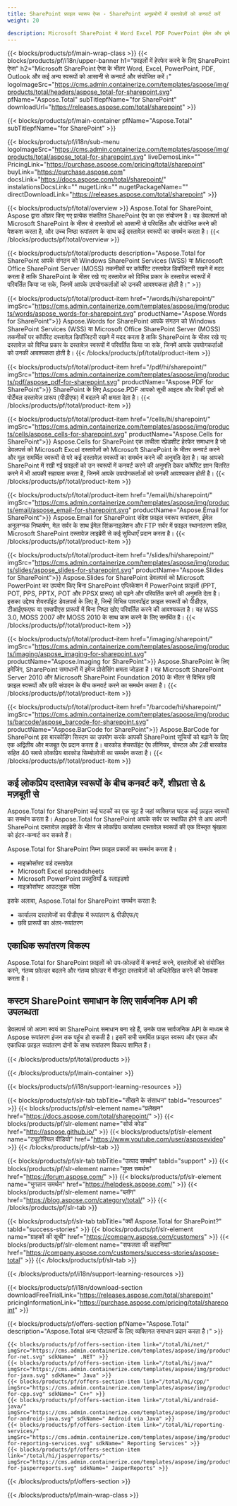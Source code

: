 ```yaml
---
title: SharePoint फ़ाइल स्वरूप ऐप्स - SharePoint अनुप्रयोगों में दस्तावेज़ों को कनवर्ट करें 
weight: 20

description: Microsoft SharePoint में Word Excel PDF PowerPoint ईमेल और इमेजिंग दस्तावेज़ स्वरूपों को कनवर्ट और संयोजित करने के लिए SharePoint फ़ाइल स्वरूप ऐप्स
---
```


{{< blocks/products/pf/main-wrap-class >}}
{{< blocks/products/pf/i18n/upper-banner h1="फ़ाइलों में हेरफेर करने के लिए SharePoint ऐप्स" h2="Microsoft SharePoint ऐप्स के भीतर Word, Excel, PowerPoint, PDF, Outlook और कई अन्य स्वरूपों को आसानी से कनवर्ट और संयोजित करें।" logoImageSrc="https://cms.admin.containerize.com/templates/aspose/img/products/total/headers/aspose_total-for-sharepoint.svg" pfName="Aspose.Total" subTitlepfName="for SharePoint" downloadUrl="https://releases.aspose.com/total/sharepoint" >}}

{{< blocks/products/pf/main-container pfName="Aspose.Total" subTitlepfName="for SharePoint" >}}

{{< blocks/products/pf/i18n/sub-menu logoImageSrc="https://cms.admin.containerize.com/templates/aspose/img/products/total/aspose_total-for-sharepoint.svg" liveDemosLink="" PricingLink="https://purchase.aspose.com/pricing/total/sharepoint" buyLink="https://purchase.aspose.com" docsLink="https://docs.aspose.com/total/sharepoint/" instalationsDocsLink="" nugetLink="" nugetPackageName="" directDownloadLink="https://releases.aspose.com/total/sharepoint" >}}

{{< blocks/products/pf/total/overview >}}
Aspose.Total for SharePoint, Aspose द्वारा ऑफ़र किए गए प्रत्येक संकलित SharePoint ऐप का एक संयोजन है। यह डेवलपर्स को Microsoft SharePoint के भीतर से दस्तावेज़ों को आसानी से परिवर्तित और संयोजित करने की पेशकश करता है, और उच्च निष्ठा रूपांतरण के साथ कई दस्तावेज़ स्वरूपों का समर्थन करता है।
{{< /blocks/products/pf/total/overview >}}

{{< blocks/products/pf/total/products description="Aspose.Total for SharePoint आपके संगठन को Windows SharePoint Services (WSS) या Microsoft Office SharePoint Server (MOSS) तकनीकों पर कॉर्पोरेट दस्तावेज़ डिपॉजिटरी रखने में मदद करता है ताकि SharePoint के भीतर रखे गए दस्तावेज़ को विभिन्न प्रकार के दस्तावेज़ स्वरूपों में परिवर्तित किया जा सके, जिनमें आपके उपयोगकर्ताओं को उनकी आवश्यकता होती है।" >}}

{{< blocks/products/pf/total/product-item href="/words/hi/sharepoint/" imgSrc="https://cms.admin.containerize.com/templates/aspose/img/products/words/aspose_words-for-sharepoint.svg" productName="Aspose.Words for SharePoint">}}
Aspose.Words for SharePoint आपके संगठन को Windows SharePoint Services (WSS) या Microsoft Office SharePoint Server (MOSS) तकनीकों पर कॉर्पोरेट दस्तावेज़ डिपॉजिटरी रखने में मदद करता है ताकि SharePoint के भीतर रखे गए दस्तावेज़ को विभिन्न प्रकार के दस्तावेज़ स्वरूपों में परिवर्तित किया जा सके, जिनमें आपके उपयोगकर्ताओं को उनकी आवश्यकता होती है।
{{< /blocks/products/pf/total/product-item >}}

{{< blocks/products/pf/total/product-item href="/pdf/hi/sharepoint/" imgSrc="https://cms.admin.containerize.com/templates/aspose/img/products/pdf/aspose_pdf-for-sharepoint.svg" productName="Aspose.PDF for SharePoint">}}
SharePoint के लिए Aspose.PDF आपको सूची आइटम और विकी पृष्ठों को पोर्टेबल दस्तावेज़ प्रारूप (पीडीएफ) में बदलने की क्षमता देता है।
{{< /blocks/products/pf/total/product-item >}}

{{< blocks/products/pf/total/product-item href="/cells/hi/sharepoint/" imgSrc="https://cms.admin.containerize.com/templates/aspose/img/products/cells/aspose_cells-for-sharepoint.svg" productName="Aspose.Cells for SharePoint">}}
Aspose.Cells for SharePoint एक लचीला स्प्रेडशीट हेरफेर समाधान है जो डेवलपर्स को Microsoft Excel दस्तावेज़ों को Microsoft SharePoint के भीतर कनवर्ट करने और मूल समर्थित स्वरूपों से परे कई दस्तावेज़ स्वरूपों का समर्थन करने की अनुमति देता है। यह आपको SharePoint में रखी गई फ़ाइलों को उन स्वरूपों में कनवर्ट करने की अनुमति देकर कॉर्पोरेट ज्ञान वितरित करने में भी आपकी सहायता करता है, जिनमें आपके उपयोगकर्ताओं को उनकी आवश्यकता होती है।
{{< /blocks/products/pf/total/product-item >}}

{{< blocks/products/pf/total/product-item href="/email/hi/sharepoint/" imgSrc="https://cms.admin.containerize.com/templates/aspose/img/products/email/aspose_email-for-sharepoint.svg" productName="Aspose.Email for SharePoint">}}
Aspose.Email for SharePoint संदेश फ़ाइल स्वरूप रूपांतरण, ईमेल अनुलग्नक निष्कर्षण, मेल सर्वर के साथ ईमेल सिंक्रनाइज़ेशन और FTP सर्वर में फ़ाइल स्थानांतरण सहित, Microsoft SharePoint दस्तावेज़ लाइब्रेरी से कई सुविधाएँ प्रदान करता है।
{{< /blocks/products/pf/total/product-item >}}

{{< blocks/products/pf/total/product-item href="/slides/hi/sharepoint/" imgSrc="https://cms.admin.containerize.com/templates/aspose/img/products/slides/aspose_slides-for-sharepoint.svg" productName="Aspose.Slides for SharePoint">}}
Aspose.Slides for SharePoint डेवलपर्स को Microsoft PowerPoint का उपयोग किए बिना SharePoint एप्लिकेशन में PowerPoint फ़ाइलों (PPT, POT, PPS, PPTX, POT और PPSX प्रारूप) को पढ़ने और परिवर्तित करने की अनुमति देता है। इसका उद्देश्य शेयरपॉइंट डेवलपर्स के लिए है, जिन्हें विभिन्न पावरपॉइंट फ़ाइल स्वरूपों को पीडीएफ, टीआईएफएफ या एक्सपीएस प्रारूपों में बिना निष्ठा खोए परिवर्तित करने की आवश्यकता है। यह WSS 3.0, MOSS 2007 और MOSS 2010 के साथ काम करने के लिए समर्थित है।
{{< /blocks/products/pf/total/product-item >}}

{{< blocks/products/pf/total/product-item href="/imaging/sharepoint/" imgSrc="https://cms.admin.containerize.com/templates/aspose/img/products/imaging/aspose_imaging-for-sharepoint.svg" productName="Aspose.Imaging for SharePoint">}}
Aspose.SharePoint के लिए इमेजिंग, SharePoint समाधानों में इमेज प्रोसेसिंग क्षमता जोड़ता है। यह Microsoft SharePoint Server 2010 और Microsoft SharePoint Foundation 2010 के भीतर से विभिन्न छवि फ़ाइल स्वरूपों और छवि संपादन के बीच कनवर्ट करने का समर्थन करता है।
{{< /blocks/products/pf/total/product-item >}}

{{< blocks/products/pf/total/product-item href="/barcode/hi/sharepoint/" imgSrc="https://cms.admin.containerize.com/templates/aspose/img/products/barcode/aspose_barcode-for-sharepoint.svg" productName="Aspose.BarCode for SharePoint">}}
Aspose.BarCode for SharePoint इस बारकोडिंग सिस्टम का उपयोग करके आपकी SharePoint सूचियों को बढ़ाने के लिए एक अद्वितीय और मजबूत ऐप प्रदान करता है। बारकोड शेयरपॉइंट ऐप लीनियर, पोस्टल और 2डी बारकोड सहित 40 सबसे लोकप्रिय बारकोड सिम्बोलोजी का समर्थन करता है।
{{< /blocks/products/pf/total/product-item >}}

<!--<p></p>-->
<div class="col-lg-12">
 <h2 class="h2title">
  <a class="anchor" id="features" name="features">
  </a>
  कई लोकप्रिय दस्तावेज़ स्वरूपों के बीच कनवर्ट करें, शीघ्रता से &amp; मज़बूती से
 </h2>
 <p>
  Aspose.Total for SharePoint कई घटकों का एक सूट है जहां व्यक्तिगत घटक कई फ़ाइल स्वरूपों का समर्थन करता है। Aspose.Total for SharePoint आपके सर्वर पर स्थापित होने से आप अपनी SharePoint दस्तावेज़ लाइब्रेरी के भीतर से लोकप्रिय कार्यालय दस्तावेज़ स्वरूपों की एक विस्तृत श्रृंखला को इंटर-कन्वर्ट कर सकते हैं।
 </p>
 <p>
  Aspose.Total for SharePoint निम्न फ़ाइल प्रकारों का समर्थन करता है।
 </p>
 <ul class="unstyled">
  <li>
   माइक्रोसॉफ्ट वर्ड दस्तावेज़
  </li>
  <li>
   Microsoft Excel spreadsheets
  </li>
  <li>
   Microsoft PowerPoint प्रस्तुतियाँ &amp; स्लाइडशो
  </li>
  <li>
   माइक्रोसॉफ्ट आउटलुक संदेश
  </li>
 </ul>
 <p>
  इसके अलावा, Aspose.Total for SharePoint समर्थन करता है:
 </p>
 <ul class="unstyled">
  <li>
   कार्यालय दस्तावेजों का पीडीएफ में रूपांतरण &amp; पीडीएफ/ए
  </li>
  <li>
   छवि प्रारूपों का अंतर-रूपांतरण
  </li>
 </ul>
</div>
<div class="col-lg-12">
 <h2 class="h2title">
  एकाधिक रूपांतरण विकल्प
 </h2>
 <p>
  Aspose.Total for SharePoint फ़ाइलों को उप-फ़ोल्डरों में कनवर्ट करने, दस्तावेज़ों को संयोजित करने, गंतव्य फ़ोल्डर बदलने और गंतव्य फ़ोल्डर में मौजूदा दस्तावेज़ों को अधिलेखित करने की पेशकश करता है।
 </p>
</div>
<div class="col-lg-12">
 <h2 class="h2title">
  कस्टम SharePoint समाधान के लिए सार्वजनिक API की उपलब्धता
 </h2>
 <p>
  डेवलपर्स जो अपना स्वयं का SharePoint समाधान बना रहे हैं, उनके पास सार्वजनिक API के माध्यम से Aspose रूपांतरण इंजन तक पहुंच हो सकती है। इसमें सभी समर्थित फ़ाइल स्वरूप और एकल और एकाधिक फ़ाइल रूपांतरण दोनों के साथ रूपांतरण विकल्प शामिल हैं।
 </p>
</div>
<!--Feature-section Start-->
<!--Feature-section End-->

{{< /blocks/products/pf/total/products >}}

{{< /blocks/products/pf/main-container >}}


{{< blocks/products/pf/i18n/support-learning-resources >}}

{{< blocks/products/pf/slr-tab tabTitle="सीखने के संसाधन" tabId="resources" >}}
{{< blocks/products/pf/slr-element name="प्रलेखन" href="https://docs.aspose.com/total/sharepoint/" >}} 
{{< blocks/products/pf/slr-element name="सोर्स कोड" href="http://aspose.github.io/" >}} 
{{< blocks/products/pf/slr-element name="ट्यूटोरियल वीडियो" href="https://www.youtube.com/user/asposevideo" >}} 
{{< /blocks/products/pf/slr-tab >}}

{{< blocks/products/pf/slr-tab tabTitle="उत्पाद समर्थन" tabId="support" >}}
{{< blocks/products/pf/slr-element name="मुफ्त समर्थन" href="https://forum.aspose.com/" >}} 
{{< blocks/products/pf/slr-element name="भुगतान समर्थन" href="https://helpdesk.aspose.com/" >}} 
{{< blocks/products/pf/slr-element name="ब्लॉग" href="https://blog.aspose.com/category/total/" >}} 
{{< /blocks/products/pf/slr-tab >}}

{{< blocks/products/pf/slr-tab tabTitle="क्यों Aspose.Total for SharePoint?" tabId="success-stories" >}}
{{< blocks/products/pf/slr-element name="ग्राहकों की सूची" href="https://company.aspose.com/customers" >}} 
{{< blocks/products/pf/slr-element name="सफलता की कहानियां" href="https://company.aspose.com/customers/success-stories/aspose-total" >}} 
{{< /blocks/products/pf/slr-tab >}}

{{< /blocks/products/pf/i18n/support-learning-resources >}}

{{< blocks/products/pf/i18n/download-section downloadFreeTrialLink="https://releases.aspose.com/total/sharepoint" pricingInformationLink="https://purchase.aspose.com/pricing/total/sharepoint" >}}

{{< blocks/products/pf/offers-section pfName="Aspose.Total" description="Aspose.Total अन्य प्लेटफार्मों के लिए व्यक्तिगत समाधान प्रदान करता है।" >}}

    {{< blocks/products/pf/offers-section-item link="/total/hi/net/" imgSrc="https://cms.admin.containerize.com/templates/aspose/img/products/total/aspose_total-for-net.svg" sdkName=" .NET" >}}
    {{< blocks/products/pf/offers-section-item link="/total/hi/java/" imgSrc="https://cms.admin.containerize.com/templates/aspose/img/products/total/aspose_total-for-java.svg" sdkName=" Java" >}}
    {{< blocks/products/pf/offers-section-item link="/total/hi/cpp/" imgSrc="https://cms.admin.containerize.com/templates/aspose/img/products/total/aspose_total-for-cpp.svg" sdkName=" C++" >}}
    {{< blocks/products/pf/offers-section-item link="/total/hi/android-java/" imgSrc="https://cms.admin.containerize.com/templates/aspose/img/products/total/aspose_total-for-android-java.svg" sdkName=" Android via Java" >}}
    {{< blocks/products/pf/offers-section-item link="/total/hi/reporting-services/" imgSrc="https://cms.admin.containerize.com/templates/aspose/img/products/total/aspose_total-for-reporting-services.svg" sdkName=" Reporting Services" >}}
    {{< blocks/products/pf/offers-section-item link="/total/hi/jasperreports/" imgSrc="https://cms.admin.containerize.com/templates/aspose/img/products/total/aspose_total-for-jasperreports.svg" sdkName=" JasperReports" >}}
{{< /blocks/products/pf/offers-section >}}

{{< /blocks/products/pf/main-wrap-class >}}
